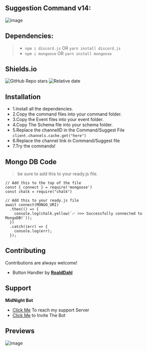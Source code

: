 ## **Suggestion Command v14**:

![image](https://user-images.githubusercontent.com/94427416/195375759-9e3aa213-11bf-442a-a50f-353a19255ce6.png)


## **Dependencies**:
> - `npm i discord.js` OR `yarn install discord.js`
> - `npm i mongoose` OR `yarn install mongoose`

## **Shields.io**
![GitHub Repo stars](https://img.shields.io/github/stars/whois-MidNight/Suggest-Cmd-v14?style=for-the-badge)
![Relative date](https://img.shields.io/date/1665583200?style=for-the-badge)
## Installation

- 1.Install all the dependencies.     
- 2.Copy the command files into your command folder.  
- 3.Copy the Event files into your event folder.  
- 4.Copy The Schema file into your schema folder.    
- 5.Replace the channelID in the Command/Suggest File `client.channels.cache.get("here")` 
- 6.Replace the channel link in Command/Suggest file 
- 7.Try the commands!
## Mongo DB Code
> be sure to add this to your ready.js file.    

    // Add this to the top of the file
    const { connect } = require('mongoose')
    const chalk = require("chalk")
    
    // Add this to your ready.js file
    await connect(MONGO_URI)
      .then(() => {
        console.log(chalk.yellow(`✅ >>> Successfully connected to MongoDB!`));
      })
      .catch((err) => {
        console.log(err);
      });

## Contributing

Contributions are always welcome!

- Button Handler by **[RoaldDahl](https://github.com/RoaldDahl/Button-Handler)**
    

## Support

**MidNight Bot**
- [Click Me](https://discord.gg/aXnJp96cUz) To reach my support Server
- [Click Me](https://discord.com/api/oauth2/authorize?client_id=933628005987795035&permissions=1426197654646&scope=bot%20applications.commands) to Invite The Bot

## Previews
![image](https://user-images.githubusercontent.com/94427416/195374990-c6d075b4-90ff-491e-86fe-df680e02f060.png)
